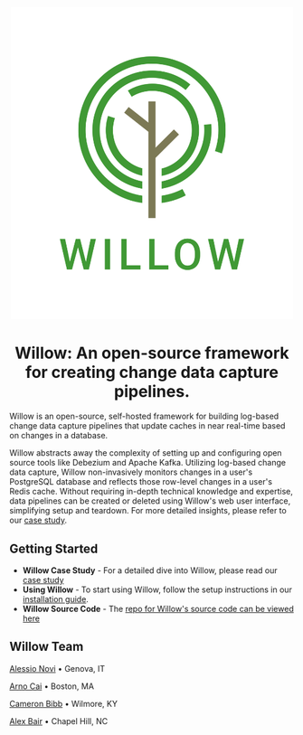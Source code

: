 <p align="center">
  <img src="https://github.com/willow-cdc/willow/blob/main/frontend/src/assets/Willow Logo Transparent.png" width="500" height="auto" />
</p>


<h1 align="center">Willow: An open-source framework for creating change data capture pipelines.</h1>

Willow is an open-source, self-hosted framework for building log-based change data capture pipelines that update caches in near real-time based on changes in a database.

Willow abstracts away the complexity of setting up and configuring open source tools like Debezium and Apache Kafka. Utilizing log-based change data capture, Willow non-invasively monitors changes in a user's PostgreSQL database and reflects those row-level changes in a user's Redis cache. Without requiring in-depth technical knowledge and expertise, data pipelines can be created or deleted using Willow's web user interface, simplifying setup and teardown. For more detailed insights, please refer to our [case study](https://willow-cdc.github.io/).

## Getting Started

- **Willow Case Study** - For a detailed dive into Willow, please read our [case study](https://willow-cdc.github.io/)
- **Using Willow** - To start using Willow, follow the setup instructions in our [installation guide](https://github.com/willow-cdc/willow_docker).
- **Willow Source Code** - The [repo for Willow's source code can be viewed here](https://github.com/willow-cdc/willow)

## Willow Team

[Alessio Novi](https://github.com/AlessioNovi) • Genova, IT

[Arno Cai](https://github.com/acai777) • Boston, MA

[Cameron Bibb](https://github.com/cameronbibb) • Wilmore, KY

[Alex Bair](https://github.com/Alex-Bair) • Chapel Hill, NC